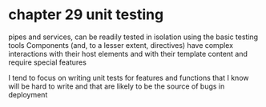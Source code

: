 
# chapter 29 unit testing
pipes and services, can be readily tested in isolation using the basic testing tools
Components (and, to a lesser extent, directives) have complex interactions with their host elements and with their template content and require special features

I tend to focus on writing unit tests for features and functions that I know will be hard to write and that are likely to be the source of bugs in deployment